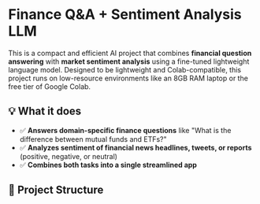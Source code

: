 # Finance Q&A + Sentiment Analysis LLM

This is a compact and efficient AI project that combines **financial question answering** with **market sentiment analysis** using a fine-tuned lightweight language model. Designed to be lightweight and Colab-compatible, this project runs on low-resource environments like an 8GB RAM laptop or the free tier of Google Colab.

## 💡 What it does

- ✅ **Answers domain-specific finance questions** like "What is the difference between mutual funds and ETFs?"
- ✅ **Analyzes sentiment of financial news headlines, tweets, or reports** (positive, negative, or neutral)
- ✅ **Combines both tasks into a single streamlined app**

## 📁 Project Structure

